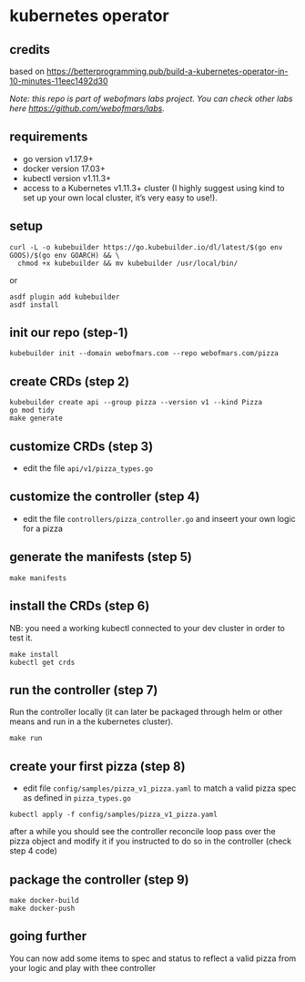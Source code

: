# kubernetes operator

## credits

based on <https://betterprogramming.pub/build-a-kubernetes-operator-in-10-minutes-11eec1492d30>

_Note: this repo is part of webofmars labs project. You can check other labs here <https://github.com/webofmars/labs>._

## requirements

* go version v1.17.9+
* docker version 17.03+
* kubectl version v1.11.3+
* access to a Kubernetes v1.11.3+ cluster (I highly suggest using kind to set up your own local cluster, it’s very easy to use!).

## setup

```console
curl -L -o kubebuilder https://go.kubebuilder.io/dl/latest/$(go env GOOS)/$(go env GOARCH) && \
  chmod +x kubebuilder && mv kubebuilder /usr/local/bin/
```

or

```console
asdf plugin add kubebuilder
asdf install
```

## init our repo (step-1)

```console
kubebuilder init --domain webofmars.com --repo webofmars.com/pizza
```

## create CRDs (step 2)

```console
kubebuilder create api --group pizza --version v1 --kind Pizza
go mod tidy
make generate
```

## customize CRDs (step 3)

* edit the file `api/v1/pizza_types.go`

## customize the controller (step 4)

* edit the file `controllers/pizza_controller.go` and inseert your own logic for a pizza

## generate the manifests (step 5)

```console
make manifests
```

## install the CRDs (step 6)

NB: you need a working kubectl connected to your dev cluster in order to test it.

```console
make install
kubectl get crds
```

## run the controller (step 7)

Run the controller locally (it can later be packaged through helm or other means and run in a the kubernetes cluster).

```console
make run
```

## create your first pizza (step 8)

* edit file `config/samples/pizza_v1_pizza.yaml` to match a valid pizza spec as defined in `pizza_types.go`

```console
kubectl apply -f config/samples/pizza_v1_pizza.yaml
```

after a while you should see the controller reconcile loop pass over the pizza object and modify it if you instructed to do so in the controller (check step 4 code)

## package the controller (step 9)

```console
make docker-build
make docker-push
```

## going further

You can now add some items to spec and status to reflect a valid pizza from your logic and play with thee controller
